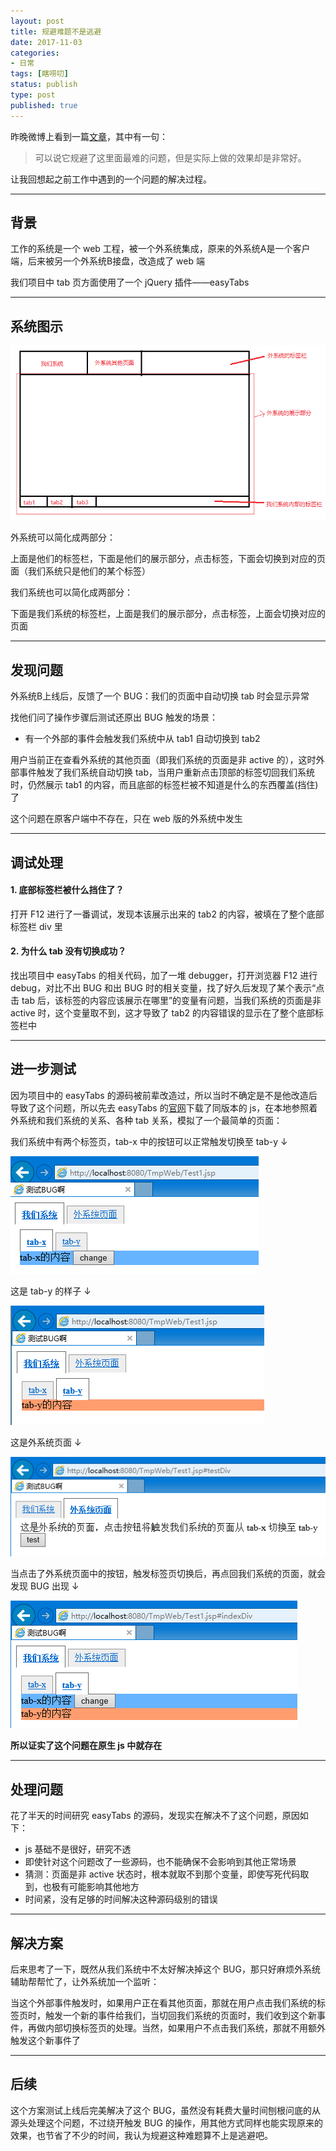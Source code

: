 ```yaml
---
layout: post
title: 规避难题不是逃避
date: 2017-11-03
categories:
- 日常
tags: [瞎唠叨]
status: publish
type: post
published: true
---
```


昨晚微博上看到一篇[文章](https://mp.weixin.qq.com/s/Vn0eKvY5AU1DEOrxbOxABQ)，其中有一句：

> 可以说它规避了这里面最难的问题，但是实际上做的效果却是非常好。

让我回想起之前工作中遇到的一个问题的解决过程。

---

## 背景

工作的系统是一个 web 工程，被一个外系统集成，原来的外系统A是一个客户端，后来被另一个外系统B接盘，改造成了 web 端

我们项目中 tab 页方面使用了一个 jQuery 插件——easyTabs

---

## 系统图示

![图示.png](/images/blog_img/20171103/图示.png)

外系统可以简化成两部分：

上面是他们的标签栏，下面是他们的展示部分，点击标签，下面会切换到对应的页面（我们系统只是他们的某个标签）

我们系统也可以简化成两部分：

下面是我们系统的标签栏，上面是我们的展示部分，点击标签，上面会切换对应的页面

---

## 发现问题

外系统B上线后，反馈了一个 BUG：我们的页面中自动切换 tab 时会显示异常

找他们问了操作步骤后测试还原出 BUG 触发的场景：

* 有一个外部的事件会触发我们系统中从 tab1 自动切换到 tab2

用户当前正在查看外系统的其他页面（即我们系统的页面是非 active 的），这时外部事件触发了我们系统自动切换 tab，当用户重新点击顶部的标签切回我们系统时，仍然展示 tab1 的内容，而且底部的标签栏被不知道是什么的东西覆盖(挡住)了

这个问题在原客户端中不存在，只在 web 版的外系统中发生

---

## 调试处理

#### 1. 底部标签栏被什么挡住了？

打开 F12 进行了一番调试，发现本该展示出来的 tab2 的内容，被填在了整个底部标签栏 div 里

#### 2. 为什么 tab 没有切换成功？

找出项目中 easyTabs 的相关代码，加了一堆 debugger，打开浏览器 F12 进行 debug，对比不出 BUG 和出 BUG 时的相关变量，找了好久后发现了某个表示“点击 tab 后，该标签的内容应该展示在哪里”的变量有问题，当我们系统的页面是非 active 时，这个变量取不到，这才导致了 tab2 的内容错误的显示在了整个底部标签栏中

---

## 进一步测试

因为项目中的 easyTabs 的源码被前辈改造过，所以当时不确定是不是他改造后导致了这个问题，所以先去 easyTabs 的[官网](https://os.alfajango.com/easytabs/)下载了同版本的 js，在本地参照着外系统和我们系统的关系、各种 tab 关系，模拟了一个最简单的页面：

我们系统中有两个标签页，tab-x 中的按钮可以正常触发切换至 tab-y ↓

![页面1.png](/images/blog_img/20171103/页面1.png)

这是 tab-y 的样子 ↓

![页面2.png](/images/blog_img/20171103/页面2.png)

这是外系统页面 ↓

![页面3.png](/images/blog_img/20171103/页面3.png)

当点击了外系统页面中的按钮，触发标签页切换后，再点回我们系统的页面，就会发现 BUG 出现 ↓

![BUG出现.png](/images/blog_img/20171103/BUG出现.png)

**所以证实了这个问题在原生 js 中就存在**

---

## 处理问题

花了半天的时间研究 easyTabs 的源码，发现实在解决不了这个问题，原因如下：

* js 基础不是很好，研究不透
* 即使针对这个问题改了一些源码，也不能确保不会影响到其他正常场景
* 猜测：页面是非 active 状态时，根本就取不到那个变量，即使写死代码取到，也极有可能影响其他地方
* 时间紧，没有足够的时间解决这种源码级别的错误

---

## 解决方案

后来思考了一下，既然从我们系统中不太好解决掉这个 BUG，那只好麻烦外系统辅助帮帮忙了，让外系统加一个监听：

当这个外部事件触发时，如果用户正在看其他页面，那就在用户点击我们系统的标签页时，触发一个新的事件给我们，当切回我们系统的页面时，我们收到这个新事件，再做内部切换标签页的处理。当然，如果用户不点击我们系统，那就不用额外触发这个新事件了

---

## 后续

这个方案测试上线后完美解决了这个 BUG，虽然没有耗费大量时间刨根问底的从源头处理这个问题，不过绕开触发 BUG 的操作，用其他方式同样也能实现原来的效果，也节省了不少的时间，我认为规避这种难题算不上是逃避吧。
